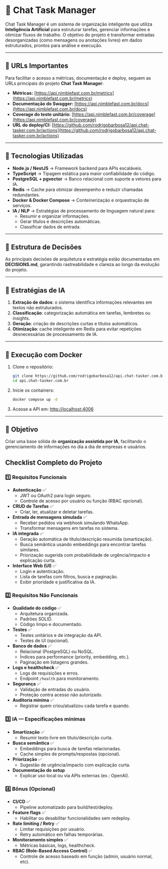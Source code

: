 # 💬 Chat Task Manager

Chat Task Manager é um sistema de organização inteligente que utiliza **Inteligência Artificial** para estruturar tarefas, gerenciar informações e otimizar fluxos de trabalho.
O objetivo do projeto é transformar entradas desorganizadas (como mensagens ou anotações livres) em dados estruturados, prontos para análise e execução.

---

## 🔗 URLs Importantes

Para facilitar o acesso a métricas, documentação e deploy, seguem as URLs principais do projeto **Chat Task Manager**:

- **Métricas:** [https://api.nimblefast.com.br/metrics](https://api.nimblefast.com.br/metrics)
- **Documentação do Swagger:** [https://api.nimblefast.com.br/docs](https://api.nimblefast.com.br/docs)
- **Coverage do teste unitário:** [https://api.nimblefast.com.br/coverage](https://api.nimblefast.com.br/coverage)
- **URL do deploy/CI:** [https://github.com/rodrigobarbosa12/api.chat-tasker.com.br/actions](https://github.com/rodrigobarbosa12/api.chat-tasker.com.br/actions)

---

## 🚀 Tecnologias Utilizadas

- **Node.js / NestJS** → Framework backend para APIs escaláveis.
- **TypeScript** → Tipagem estática para maior confiabilidade do código.
- **PostgreSQL + pgvector** → Banco relacional com suporte a vetores para IA.
- **Redis** → Cache para otimizar desempenho e reduzir chamadas redundantes.
- **Docker & Docker Compose** → Conteinerização e orquestração de serviços.
- **IA / NLP** → Estratégias de processamento de linguagem natural para:
  - Resumir e organizar informações.
  - Gerar títulos e descrições automáticas.
  - Classificar dados de entrada.

---

## 📂 Estrutura de Decisões

As principais decisões de arquitetura e estratégia estão documentadas em **DECISIONS.md**, garantindo rastreabilidade e clareza ao longo da evolução do projeto.

---

## 🤖 Estratégias de IA

1. **Extração de dados**: o sistema identifica informações relevantes em textos não estruturados.
2. **Classificação**: categorização automática em tarefas, lembretes ou insights.
3. **Geração**: criação de descrições curtas e títulos automáticos.
4. **Otimização**: cache inteligente em Redis para evitar repetições desnecessárias de processamento de IA.

---

## 🐳 Execução com Docker

1. Clone o repositório:

   ```bash
   git clone https://github.com/rodrigobarbosa12/api.chat-tasker.com.br.git
   cd api.chat-tasker.com.br
   ```

2. Inicie os containers:

   ```bash
   docker compose up -d
   ```

3. Acesse a API em:
   [http://localhost:4006](http://localhost:4006)

---

## 📌 Objetivo

Criar uma base sólida de **organização assistida por IA**, facilitando o gerenciamento de informações no dia a dia de empresas e usuários.

## Checklist Completo do Projeto

### 1️⃣ Requisitos Funcionais

- **Autenticação** ✅
  - JWT ou OAuth2 para login seguro.
  - Controle de acesso por usuário ou função (RBAC opcional).
- **CRUD de Tarefas** ✅
  - Criar, ler, atualizar e deletar tarefas.
- **Entrada de mensagens simulada** ✅
  - Receber pedidos via webhook simulando WhatsApp.
  - Transformar mensagens em tarefas no sistema.
- **IA integrada** ✅
  - Geração automática de título/descrição resumida (smartização).
  - Busca semântica usando embeddings para encontrar tarefas similares.
  - Priorização sugerida com probabilidade de urgência/impacto e explicação curta.
- **Interface Web (UI)** ✅
  - Login e autenticação.
  - Lista de tarefas com filtros, busca e paginação.
  - Exibir prioridade e justificativa da IA.

### 2️⃣ Requisitos Não Funcionais

- **Qualidade do código** ✅
  - Arquitetura organizada.
  - Padrões SOLID.
  - Código limpo e documentado.
- **Testes** ✅
  - Testes unitários e de integração da API.
  - Testes de UI (opcional).
- **Banco de dados** ✅
  - Relacional (PostgreSQL) ou NoSQL.
  - Índices para performance (priority, embedding, etc.).
  - Paginação em listagens grandes.
- **Logs e healthcheck** ✅
  - Logs de requisições e erros.
  - Endpoint `/health` para monitoramento.
- **Segurança** ✅
  - Validação de entradas do usuário.
  - Proteção contra acesso não autorizado.
- **Auditoria mínima** ✅
  - Registrar quem criou/atualizou cada tarefa e quando.

### 3️⃣ IA — Especificações mínimas

- **Smartização** ✅
  - Resumir texto livre em título/descrição curta.
- **Busca semântica** ✅
  - Embeddings para busca de tarefas relacionadas.
  - Cache simples de prompts/respostas (opcional).
- **Priorização** ✅
  - Sugestão de urgência/impacto com explicação curta.
- **Documentação do setup**
  - Explicar uso local ou via APIs externas (ex.: OpenAI).

### 4️⃣ Bônus (Opcional)

- **CI/CD** ✅
  - Pipeline automatizado para build/test/deploy.
- **Feature flags** ✅
  - Habilitar ou desabilitar funcionalidades sem redeploy.
- **Rate limiting / Retry** ✅
  - Limitar requisições por usuário.
  - Retry automático em falhas temporárias.
- **Monitoramento simples** ✅
  - Métricas básicas, logs, healthcheck.
- **RBAC (Role-Based Access Control)** ✅
  - Controle de acesso baseado em função (admin, usuário normal, etc).
